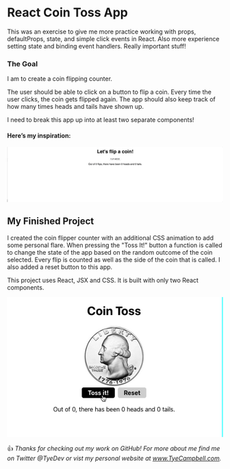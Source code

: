 # React Coin Toss App

This was an exercise to give me more practice working with props, defaultProps, state, and simple click events in React. Also more experience setting state and binding event handlers. Really important stuff!

### The Goal

I am to create a coin flipping counter.

The user should be able to click on a button to flip a coin. Every time the user clicks, the coin gets flipped again. The app should also keep track of how many times heads and tails have shown up.

I need to break this app up into at least two separate components!

#### Here’s my inspiration:

![Preview of the goal of this app - coin toss](docs/coin.gif)


## My Finished Project

I created the coin flipper counter with an additional CSS animation to add some personal flare. When pressing the "Toss It!" button a function is called to change the state of the app based on the random outcome of the coin selected. Every flip is counted as well as the side of the coin that is called. I also added a reset button to this app. 

This project uses React, JSX and CSS. It is built with only two React components.

![Preview of the final outcome - coin toss](docs/cointoss.gif)


:thumbsup: *Thanks for checking out my work on GitHub! For more about me find me on Twitter @TyeDev or vist my personal website at www.TyeCampbell.com.*

